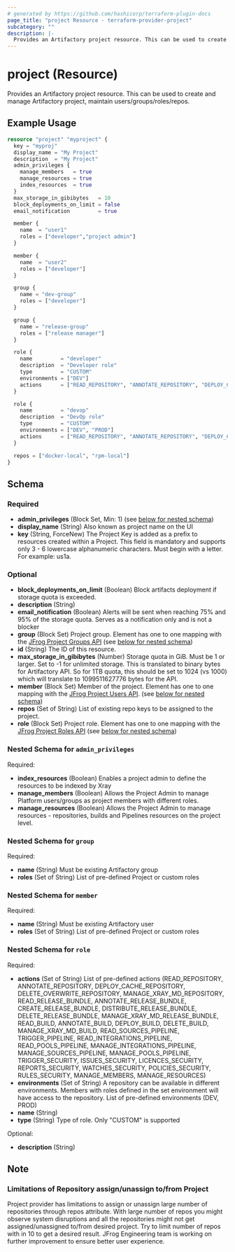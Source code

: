 ```yaml
---
# generated by https://github.com/hashicorp/terraform-plugin-docs
page_title: "project Resource - terraform-provider-project"
subcategory: ""
description: |-
  Provides an Artifactory project resource. This can be used to create and manage Artifactory project, maintain users/groups/roles/repos.
---
```


# project (Resource)

Provides an Artifactory project resource. This can be used to create and manage Artifactory project, maintain users/groups/roles/repos.

## Example Usage

```terraform
resource "project" "myproject" {
  key = "myproj"
  display_name = "My Project"
  description  = "My Project"
  admin_privileges {
    manage_members   = true
    manage_resources = true
    index_resources  = true
  }
  max_storage_in_gibibytes   = 10
  block_deployments_on_limit = false
  email_notification         = true

  member {
    name  = "user1"
    roles = ["developer","project admin"]
  }

  member {
    name  = "user2"
    roles = ["developer"]
  }

  group {
    name = "dev-group"
    roles = ["developer"]
  }

  group {
    name = "release-group"
    roles = ["release manager"]
  }

  role {
    name         = "developer"
    description  = "Developer role"
    type         = "CUSTOM"
    environments = ["DEV"]
    actions      = ["READ_REPOSITORY", "ANNOTATE_REPOSITORY", "DEPLOY_CACHE_REPOSITORY", "DELETE_OVERWRITE_REPOSITORY", "TRIGGER_PIPELINE", "READ_INTEGRATIONS_PIPELINE", "READ_POOLS_PIPELINE", "MANAGE_INTEGRATIONS_PIPELINE", "MANAGE_SOURCES_PIPELINE", "MANAGE_POOLS_PIPELINE"]
  }

  role {
    name         = "devop"
    description  = "DevOp role"
    type         = "CUSTOM"
    environments = ["DEV", "PROD"]
    actions      = ["READ_REPOSITORY", "ANNOTATE_REPOSITORY", "DEPLOY_CACHE_REPOSITORY", "DELETE_OVERWRITE_REPOSITORY", "TRIGGER_PIPELINE", "READ_INTEGRATIONS_PIPELINE", "READ_POOLS_PIPELINE", "MANAGE_INTEGRATIONS_PIPELINE", "MANAGE_SOURCES_PIPELINE", "MANAGE_POOLS_PIPELINE", "READ_BUILD", "ANNOTATE_BUILD", "DEPLOY_BUILD", "DELETE_BUILD",]
  }

  repos = ["docker-local", "rpm-local"]
}
```

<!-- schema generated by tfplugindocs -->
## Schema

### Required

- **admin_privileges** (Block Set, Min: 1) (see [below for nested schema](#nestedblock--admin_privileges))
- **display_name** (String) Also known as project name on the UI
- **key** (String, ForceNew) The Project Key is added as a prefix to resources created within a Project. This field is mandatory and supports only 3 - 6 lowercase alphanumeric characters. Must begin with a letter. For example: us1a.

### Optional

- **block_deployments_on_limit** (Boolean) Block artifacts deployment if storage quota is exceeded.
- **description** (String)
- **email_notification** (Boolean) Alerts will be sent when reaching 75% and 95% of the storage quota. Serves as a notification only and is not a blocker
- **group** (Block Set) Project group. Element has one to one mapping with the [JFrog Project Groups API](https://www.jfrog.com/confluence/display/JFROG/Artifactory+REST+API#ArtifactoryRESTAPI-UpdateGroupinProject) (see [below for nested schema](#nestedblock--group))
- **id** (String) The ID of this resource.
- **max_storage_in_gibibytes** (Number) Storage quota in GiB. Must be 1 or larger. Set to -1 for unlimited storage. This is translated to binary bytes for Artifactory API. So for 1TB quota, this should be set to 1024 (vs 1000) which will translate to 1099511627776 bytes for the API.
- **member** (Block Set) Member of the project. Element has one to one mapping with the [JFrog Project Users API](https://www.jfrog.com/confluence/display/JFROG/Artifactory+REST+API#ArtifactoryRESTAPI-UpdateUserinProject). (see [below for nested schema](#nestedblock--member))
- **repos** (Set of String) List of existing repo keys to be assigned to the project.
- **role** (Block Set) Project role. Element has one to one mapping with the [JFrog Project Roles API](https://www.jfrog.com/confluence/display/JFROG/Artifactory+REST+API#ArtifactoryRESTAPI-AddaNewRole) (see [below for nested schema](#nestedblock--role))

<a id="nestedblock--admin_privileges"></a>
### Nested Schema for `admin_privileges`

Required:

- **index_resources** (Boolean) Enables a project admin to define the resources to be indexed by Xray
- **manage_members** (Boolean) Allows the Project Admin to manage Platform users/groups as project members with different roles.
- **manage_resources** (Boolean) Allows the Project Admin to manage resources - repositories, builds and Pipelines resources on the project level.


<a id="nestedblock--group"></a>
### Nested Schema for `group`

Required:

- **name** (String) Must be existing Artifactory group
- **roles** (Set of String) List of pre-defined Project or custom roles


<a id="nestedblock--member"></a>
### Nested Schema for `member`

Required:

- **name** (String) Must be existing Artifactory user
- **roles** (Set of String) List of pre-defined Project or custom roles


<a id="nestedblock--role"></a>
### Nested Schema for `role`

Required:

- **actions** (Set of String) List of pre-defined actions (READ_REPOSITORY, ANNOTATE_REPOSITORY, DEPLOY_CACHE_REPOSITORY, DELETE_OVERWRITE_REPOSITORY, MANAGE_XRAY_MD_REPOSITORY, READ_RELEASE_BUNDLE, ANNOTATE_RELEASE_BUNDLE, CREATE_RELEASE_BUNDLE, DISTRIBUTE_RELEASE_BUNDLE, DELETE_RELEASE_BUNDLE, MANAGE_XRAY_MD_RELEASE_BUNDLE, READ_BUILD, ANNOTATE_BUILD, DEPLOY_BUILD, DELETE_BUILD, MANAGE_XRAY_MD_BUILD, READ_SOURCES_PIPELINE, TRIGGER_PIPELINE, READ_INTEGRATIONS_PIPELINE, READ_POOLS_PIPELINE, MANAGE_INTEGRATIONS_PIPELINE, MANAGE_SOURCES_PIPELINE, MANAGE_POOLS_PIPELINE, TRIGGER_SECURITY, ISSUES_SECURITY, LICENCES_SECURITY, REPORTS_SECURITY, WATCHES_SECURITY, POLICIES_SECURITY, RULES_SECURITY, MANAGE_MEMBERS, MANAGE_RESOURCES)
- **environments** (Set of String) A repository can be available in different environments. Members with roles defined in the set environment will have access to the repository. List of pre-defined environments (DEV, PROD)
- **name** (String)
- **type** (String) Type of role. Only "CUSTOM" is supported

Optional:

- **description** (String)

## Note
### Limitations of Repository assign/unassign to/from Project 
Project provider has limitations to assign or unassign large number of repositories through repos attribute. With large number of repos you might observe system disruptions and all the repositories might not get assigned/unassigned to/from desired project. Try to limit number of repos with in 10 to get a desired result. JFrog Engineering team is working on further improvement to ensure better user experience.